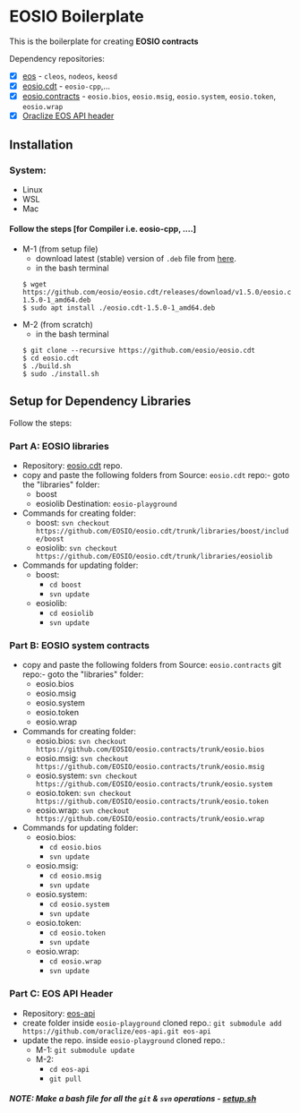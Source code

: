 # EOSIO Boilerplate
This is the boilerplate for creating **EOSIO contracts**

Dependency repositories: 
* [x] [eos](https://github.com/EOSIO/eos) - `cleos`, `nodeos`, `keosd`
* [x] [eosio.cdt](https://github.com/EOSIO/eosio.cdt) - `eosio-cpp`,...
* [x] [eosio.contracts](https://github.com/EOSIO/eosio.contracts) - `eosio.bios`, `eosio.msig`, `eosio.system`, `eosio.token`, `eosio.wrap`
* [x] [Oraclize EOS API header](https://github.com/oraclize/eos-api)

## Installation
### System: 
* Linux
* WSL
* Mac

#### Follow the steps [for Compiler i.e. eosio-cpp, ....]
* M-1 (from setup file)
  - download latest (stable) version of `.deb` file from [here](https://github.com/EOSIO/eosio.cdt/releases).
  - in the bash terminal
  ```
  $ wget https://github.com/eosio/eosio.cdt/releases/download/v1.5.0/eosio.cdt-1.5.0-1_amd64.deb
  $ sudo apt install ./eosio.cdt-1.5.0-1_amd64.deb
  ```
* M-2 (from scratch)
  - in the bash terminal
  ```
  $ git clone --recursive https://github.com/eosio/eosio.cdt
  $ cd eosio.cdt
  $ ./build.sh
  $ sudo ./install.sh
  ```

## Setup for Dependency Libraries
Follow the steps:

### Part A: EOSIO libraries
* Repository: [eosio.cdt](https://github.com/EOSIO/eosio.cdt.git) repo.
*	copy and paste the following folders from 
	Source: `eosio.cdt` repo:-
	goto the "libraries" folder:
	- boost 
	- eosiolib
	Destination: `eosio-playground`
* Commands for creating folder:
	- boost: `svn checkout https://github.com/EOSIO/eosio.cdt/trunk/libraries/boost/include/boost`
	- eosiolib: `svn checkout https://github.com/EOSIO/eosio.cdt/trunk/libraries/eosiolib`
* Commands for updating folder:
	- boost: 
		+ `cd boost`
		+ `svn update`
	- eosiolib:
		+ `cd eosiolib`
		+ `svn update`

### Part B: EOSIO system contracts
* copy and paste the following folders from 
	Source: `eosio.contracts` git repo:-
	goto the "libraries" folder:
	- eosio.bios
	- eosio.msig
	- eosio.system
	- eosio.token
	- eosio.wrap
* Commands for creating folder:
	- eosio.bios: `svn checkout https://github.com/EOSIO/eosio.contracts/trunk/eosio.bios`
	- eosio.msig: `svn checkout https://github.com/EOSIO/eosio.contracts/trunk/eosio.msig`
	- eosio.system: `svn checkout https://github.com/EOSIO/eosio.contracts/trunk/eosio.system`
	- eosio.token: `svn checkout https://github.com/EOSIO/eosio.contracts/trunk/eosio.token`
	- eosio.wrap: `svn checkout https://github.com/EOSIO/eosio.contracts/trunk/eosio.wrap`
* Commands for updating folder:
	- eosio.bios: 
		+ `cd eosio.bios`
		+ `svn update`
	- eosio.msig:
		+ `cd eosio.msig`
		+ `svn update`
	- eosio.system:
		+ `cd eosio.system`
		+ `svn update`
	- eosio.token:
		+ `cd eosio.token`
		+ `svn update`
	- eosio.wrap:
		+ `cd eosio.wrap`
		+ `svn update`

### Part C: EOS API Header
* Repository: [eos-api](https://github.com/oraclize/eos-api)
* create folder inside `eosio-playground` cloned repo.: `git submodule add https://github.com/oraclize/eos-api.git eos-api`
* update the repo. inside `eosio-playground` cloned repo.: 
  - M-1: `git submodule update`
  - M-2:
    + `cd eos-api`
    + `git pull`

##### NOTE: Make a bash file for all the `git` & `svn` operations - [setup.sh](https://github.com/abhi3700/eosio-boilerplate/blob/master/setup.sh)
